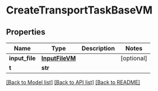 # CreateTransportTaskBaseVM


## Properties
Name | Type | Description | Notes
------------ | ------------- | ------------- | -------------
**input_file** | [**InputFileVM**](InputFileVM.md) |  | [optional] 
**t** | **str** |  | 

[[Back to Model list]](../README.md#documentation-for-models) [[Back to API list]](../README.md#documentation-for-api-endpoints) [[Back to README]](../README.md)


